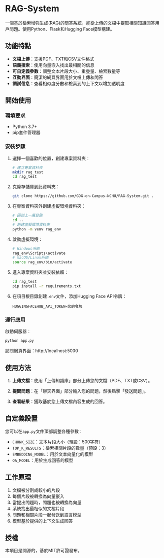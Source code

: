 # RAG-System

一個基於檢索增強生成(RAG)的問答系統，能從上傳的文檔中提取相關知識回答用戶問題。使用Python、Flask和Hugging Face模型構建。

## 功能特點

- **文檔上傳**：支援PDF、TXT和CSV文件格式
- **語義搜索**：使用向量嵌入找出最相關的信息
- **可自定義參數**：調整文本片段大小、重疊量、檢索數量等
- **互動界面**：簡潔的網頁界面用於文檔上傳和問答
- **調試信息**：查看相似度分數和檢索到的上下文以增加透明度

## 開始使用

### 環境要求

- Python 3.7+
- pip套件管理器

### 安裝步驟

1. 選擇一個喜歡的位置，創建專案資料夾：
   ```bash
   # 建立專案資料夾
   mkdir rag_test
   cd rag_test
   ```

2. 克隆存儲庫到此資料夾：
   ```bash
   git clone https://github.com/GDG-on-Campus-NCHU/RAG-System.git .
   ```

3. 在專案資料夾外創建虛擬環境資料夾：
   ```bash
   # 回到上一層目錄
   cd ..
   # 創建虛擬環境資料夾
   python -m venv rag_env
   ```

4. 啟動虛擬環境：
   ```bash
   # Windows系統
   rag_env\Scripts\activate
   # macOS/Linux系統
   source rag_env/bin/activate
   ```

5. 進入專案資料夾並安裝依賴：
   ```bash
   cd rag_test
   pip install -r requirements.txt
   ```

6. 在項目根目錄創建`.env`文件，添加Hugging Face API令牌：
   ```
   HUGGINGFACEHUB_API_TOKEN=您的令牌
   ```

### 運行應用

啟動伺服器：
```bash
python app.py
```

訪問網頁界面：http://localhost:5000

## 使用方法

1. **上傳文檔**：使用「上傳知識庫」部分上傳您的文檔（PDF、TXT或CSV）。

2. **提問問題**：在「聊天界面」部分輸入您的問題，然後點擊「發送問題」。

3. **查看結果**：獲取基於您上傳文檔內容生成的回答。

## 自定義設置

您可以在`app.py`文件頂部調整各種參數：

- `CHUNK_SIZE`：文本片段大小（預設：500字符）
- `TOP_K_RESULTS`：檢索相關片段的數量（預設：3）
- `EMBEDDING_MODEL`：用於文本向量化的模型
- `QA_MODEL`：用於生成回答的模型

## 工作原理

1. 文檔被分割成較小的片段
2. 每個片段被轉換為向量嵌入
3. 當提出問題時，問題也被轉換為向量
4. 系統找出最相似的文檔片段
5. 問題和相關片段一起發送到語言模型
6. 模型基於提供的上下文生成回答

## 授權

本項目是開源的，基於MIT許可證發布。


